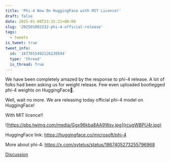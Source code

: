 ```yaml
---
title: 'Phi-4 Now On HuggingFace with MIT Licence!'
draft: false
date: 2025-01-08T23:32:21+00:00
slug: '202501082332-phi-4-official-release'
tags:
  - tweets
is_tweet: true
tweet_info:
  id: '1877015492126220594'
  type: 'thread'
  is_thread: True
---
```




We have been completely amazed by the response to phi-4 release. A lot of folks had been asking us for weight release. Few even uploaded bootlegged phi-4 weights on HuggingFace😬.

Well, wait no more. We are releasing today official phi-4 model on HuggingFace!

With MIT licence!!

![https://pbs.twimg.com/media/Ggx96kba8AA9Wsv.jpg](rcugWBPU4r.jpg)

HuggingFace link: <https://huggingface.co/microsoft/phi-4>

More about phi-4:
<https://x.com/sytelus/status/1867405273255796968>

[Discussion](https://x.com/sytelus/status/1877015492126220594)
